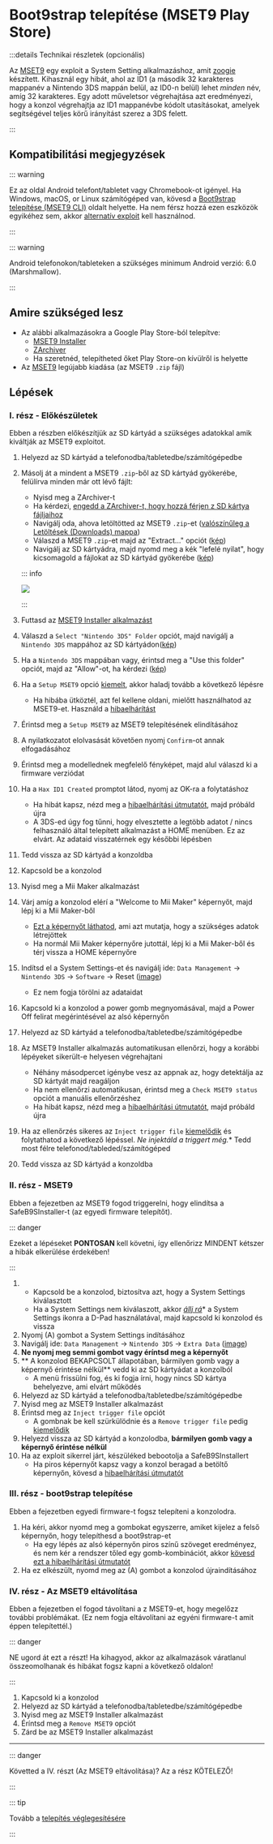 # Boot9strap telepítése (MSET9 Play Store)

:::details Technikai részletek (opcionális)

Az [MSET9](https://github.com/zoogie/MSET9) egy exploit a System Setting alkalmazáshoz, amit [zoogie](https://github.com/zoogie) készített. Kihasznál egy hibát, ahol az ID1 (a második 32 karakteres mappanév a Nintendo 3DS mappán belül, az ID0-n belül) lehet _minden_ név, amíg 32 karakteres. Egy adott műveletsor végrehajtása azt eredményezi, hogy a konzol végrehajtja az ID1 mappanévbe kódolt utasításokat, amelyek segítségével teljes körű irányítást szerez a 3DS felett.

:::

## Kompatibilitási megjegyzések

::: warning

Ez az oldal Android telefont/tabletet vagy Chromebook-ot igényel. Ha Windows, macOS, or Linux számítógéped van, kövesd a [Boot9strap telepítése (MSET9 CLI)](installing-boot9strap-\(mset9-cli\)) oldalt helyette. Ha nem férsz hozzá ezen eszközök egyikéhez sem, akkor [alternatív exploit](https://wiki.hacks.guide/wiki/3DS:Alternate_Exploits) kell használnod.

:::

::: warning

Android telefonokon/tableteken a szükséges minimum Android verzió: 6.0 (Marshmallow).

:::

## Amire szükséged lesz

- Az alábbi alkalmazásokra a Google Play Store-ból telepítve:
    - [MSET9 Installer](https://play.google.com/store/apps/details?id=moe.saru.homebrew.console3ds.mset9_installer_android)
    - [ZArchiver](https://play.google.com/store/apps/details?id=ru.zdevs.zarchiver)
    - Ha szeretnéd, telepítheted őket Play Store-on kívülről is helyette
- Az [MSET9](https://github.com/hacks-guide/MSET9/releases/latest) legújabb kiadása (az MSET9 `.zip` fájl)

## Lépések

### I. rész - Előkészületek

Ebben a részben előkészítjük az SD kártyád a szükséges adatokkal amik kiváltják az MSET9 exploitot.

1. Helyezd az SD kártyád a telefonodba/tabletedbe/számítógépedbe

2. Másolj át a mindent a MSET9 `.zip`-ből az SD kártyád gyökerébe, felülírva minden már ott lévő fájlt:

    - Nyisd meg a ZArchiver-t
    - Ha kérdezi, [engedd a ZArchiver-t, hogy hozzá férjen z SD kártya fájljaihoz](/images/screenshots/mset9/zarchiver-allow.png)
    - Navigálj oda, ahova letöltötted az MSET9 `.zip`-et ([valószínűleg a Letöltések (Downloads) mappa](/images/screenshots/mset9/zarchiver-zip-location.png))
    - Válaszd a MSET9 `.zip`-et majd az "Extract..." opciót ([kép](/images/screenshots/mset9/zarchiver-extract-1.png))
    - Navigálj az SD kártyádra, majd nyomd meg a kék "lefelé nyilat", hogy kicsomagold a fájlokat az SD kártyád gyökerébe ([kép](/images/screenshots/mset9/zarchiver-extract-2.png))

    ::: info

    ![](/images/screenshots/mset9/mset9-root-layout-android.png)

    :::

3. Futtasd az [MSET9 Installer alkalmazást](/images/screenshots/mset9/mset9-setup-android.png)

4. Válaszd a `Select "Nintendo 3DS" Folder` opciót, majd navigálj a `Nintendo 3DS` mappához az SD kártyádon([kép](/images/screenshots/mset9/select-mset9-folder-1.png))

5. Ha a `Nintendo 3DS` mappában vagy, érintsd meg a "Use this folder" opciót, majd az "Allow"-ot, ha kérdezi ([kép](/images/screenshots/mset9/select-mset9-folder-2.png))

6. Ha a `Setup MSET9` opció [kiemelt](/images/screenshots/mset9/setup-mset9-highlighted.png), akkor haladj tovább a következő lépésre
    - Ha hibába ütköztél, azt fel kellene oldani, mielőtt használhatod az MSET9-et. Használd a [hibaelhárítást](troubleshooting-mset9)

7. Érintsd meg a `Setup MSET9` az MSET9 telepítésének elindításához

8. A nyilatkozatot elolvasását követően nyomj `Confirm`-ot annak elfogadásához

9. Érintsd meg a modellednek megfelelő fényképet, majd alul válaszd ki a firmware verziódat

10. Ha a `Hax ID1 Created` promptot látod, nyomj az OK-ra a folytatáshoz
    - Ha hibát kapsz, nézd meg a [hibaelhárítási útmutatót](troubleshooting-mset9), majd próbáld újra
    - A 3DS-ed úgy fog tűnni, hogy elvesztette a legtöbb adatot / nincs felhasználó által telepített alkalmazást a HOME menüben. Ez az elvárt. Az adataid visszatérnek egy későbbi lépésben

11. Tedd vissza az SD kártyád a konzoldba

12. Kapcsold be a konzolod

13. Nyisd meg a Mii Maker alkalmazást

14. Várj amíg a konzolod elérí a "Welcome to Mii Maker" képernyőt, majd lépj ki a Mii Maker-ből
    - [Ezt a képernyőt láthatod](/images/screenshots/mset9/mii-extdata.png), ami azt mutatja, hogy a szükséges adatok létrejöttek
    - Ha normál Mii Maker képernyőre jutottál, lépj ki a Mii Maker-ből és térj vissza a HOME képernyőre

15. Indítsd el a System Settings-et és navigálj ide: `Data Management` -> `Nintendo 3DS` -> `Software` -> Reset ([image](/images/screenshots/database-reset.jpg))
    - Ez nem fogja törölni az adataidat

16. Kapcsold ki a konzolod a power gomb megnyomásával, majd a Power Off felirat megérintésével az alsó képernyőn

17. Helyezd az SD kártyád a telefonodba/tabletedbe/számítógépedbe

18. Az MSET9 Installer alkalmazás automatikusan ellenőrzi, hogy a korábbi lépéyeket sikerült-e helyesen végrehajtani
    - Néhány másodpercet igénybe vesz az appnak az, hogy detektálja az SD kártyát majd reagáljon
    - Ha nem ellenőrzi automatikusan, érintsd meg a `Check MSET9 status` opciót a manuális ellenőrzéshez
    - Ha hibát kapsz, nézd meg a [hibaelhárítási útmutatót](troubleshooting-mset9), majd próbáld újra

19. Ha az ellenőrzés sikeres az `Inject trigger file` [kiemelődik](/images/screenshots/mset9/inject-trigger-highlighted.png) és folytathatod a következő lépéssel. _Ne injektáld a triggert még._\* Tedd most félre telefonod/tableded/számítógéped

20. Tedd vissza az SD kártyád a konzoldba

### II. rész - MSET9

Ebben a fejezetben az MSET9 fogod triggerelni, hogy elindítsa a SafeB9SInstaller-t (az egyedi firmware telepítőt).

::: danger

Ezeket a lépéseket **PONTOSAN** kell követni, így ellenőrizz MINDENT kétszer a hibák elkerülése érdekében!

:::

1. - Kapcsold be a konzolod, biztosítva azt, hogy a System Settings kiválasztott
    - Ha a System Settings nem kiválaszott, akkor _[állj rá](/images/screenshots/mset9/hover-settings.png)_\* a System Settings ikonra a D-Pad használatával, majd kapcsold ki konzolod és vissza
2. Nyomj (A) gombot a System Settings indításához
3. Navigálj ide: `Data Management` -> `Nintendo 3DS` -> `Extra Data` ([image](/images/screenshots/mset9/settings-extdata.png))
4. **Ne nyomj meg semmi gombot vagy éríntsd meg a képernyőt**
5. \*\* A konzolod BEKAPCSOLT állapotában, bármilyen gomb vagy a képernyő érintése nélkül\*\* vedd ki az SD kártyádat a konzolból
    - A menü frissülni fog, és ki fogja írni, hogy nincs SD kártya behelyezve, ami elvárt működés
6. Helyezd az SD kártyád a telefonodba/tabletedbe/számítógépedbe
7. Nyisd meg az MSET9 Installer alkalmazást
8. Érintsd meg az `Inject trigger file` opciót
    - A gombnak be kell szürkülödnie és a `Remove trigger file` pedig [kiemelődik](/images/screenshots/mset9/remove-trigger-highlighted.png)
9. Helyezd vissza az SD kártyád a konzolodba, **bármilyen gomb vagy a képernyő érintése nélkül**
10. Ha az exploit sikerrel járt, készüléked bebootolja a SafeB9SInstallert
    - Ha piros képernyőt kapsz vagy a konzol beragad a betöltő képernyőn, kövesd a [hibaelhárítási útmutatót](troubleshooting-mset9)

### III. rész - boot9strap telepítése

Ebben a fejezetben egyedi firmware-t fogsz telepíteni a konzolodra.

1. Ha kéri, akkor nyomd meg a gombokat egyszerre, amiket kijelez a felső képernyőn, hogy telepíthesd a boot9strap-et
    - Ha egy lépés az alsó képernyőn piros színű szöveget eredményez, és nem kér a rendszer tőled egy gomb-kombinációt, akkor [kövesd ezt a hibaelhárítási útmutatót](troubleshooting-mset9)
2. Ha ez elkészült, nyomd meg az (A) gombot a konzolod újraindításához

<!--@include: ./_include/configure-luma3ds.md -->

### IV. rész - Az MSET9 eltávolítása

Ebben a fejezetben el fogod távolítani a z MSET9-et, hogy megelőzz további problémákat. (Ez nem fogja eltávolítani az egyéni firmware-t amit éppen telepítettél.)

::: danger

NE ugord át ezt a részt! Ha kihagyod, akkor az alkalmazások váratlanul összeomolhanak és hibákat fogsz kapni a következő oldalon!

:::

1. Kapcsold ki a konzolod
2. Helyezd az SD kártyád a telefonodba/tabletedbe/számítógépedbe
3. Nyisd meg az MSET9 Installer alkalmazást
4. Éríntsd meg a `Remove MSET9` opciót
5. Zárd be az MSET9 Installer alkalmazást

<!--@include: ./_include/luma3ds-installed-note.md -->

___

::: danger

Követted a IV. részt (Az MSET9 eltávolítása)? Az a rész KÖTELEZŐ!

:::

::: tip

Tovább a [telepítés véglegesítésére](finalizing-setup)

:::
